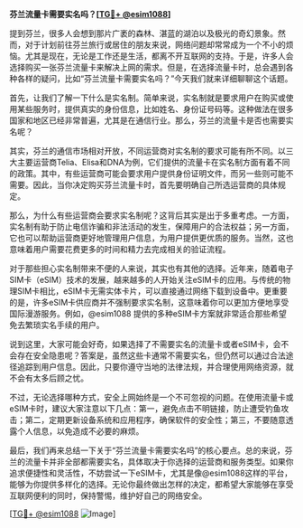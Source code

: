 **芬兰流量卡需要实名吗？[[TG💪+ @esim1088](https://t.me/s/esim1088)]**

提到芬兰，很多人会想到那片广袤的森林、湛蓝的湖泊以及极光的奇幻景象。然而，对于计划前往芬兰旅行或居住的朋友来说，网络问题却常常成为一个不小的烦恼。尤其是现在，无论是工作还是生活，都离不开互联网的支持。于是，许多人会选择购买一张芬兰流量卡来解决上网的需求。但是，在选择流量卡时，总会遇到各种各样的疑问，比如“芬兰流量卡需要实名吗？”今天我们就来详细聊聊这个话题。

首先，让我们了解一下什么是实名制。简单来说，实名制就是要求用户在购买或使用某些服务时，提供真实的身份信息，比如姓名、身份证号码等。这种做法在很多国家和地区已经非常普遍，尤其是在通信行业。那么，芬兰的流量卡是否也需要实名呢？

其实，芬兰的通信市场相对开放，不同运营商对实名制的要求可能有所不同。以三大主要运营商Telia、Elisa和DNA为例，它们提供的流量卡在实名制方面有着不同的政策。其中，有些运营商可能会要求用户提供身份证明文件，而另一些则可能不需要。因此，当你决定购买芬兰流量卡时，首先要明确自己所选运营商的具体规定。

那么，为什么有些运营商会要求实名制呢？这背后其实是出于多重考虑。一方面，实名制有助于防止电信诈骗和非法活动的发生，保障用户的合法权益；另一方面，它也可以帮助运营商更好地管理用户信息，为用户提供更优质的服务。当然，这也意味着用户需要花费更多的时间和精力去完成相关的验证流程。

对于那些担心实名制带来不便的人来说，其实也有其他的选择。近年来，随着电子SIM卡（eSIM）技术的发展，越来越多的人开始关注eSIM卡的应用。与传统的物理SIM卡相比，eSIM卡无需实体卡片，可以直接通过网络下载到设备中。更重要的是，许多eSIM卡供应商并不强制要求实名制，这意味着你可以更加方便地享受国际漫游服务。例如，@esim1088 提供的多种eSIM卡方案就非常适合那些希望免去繁琐实名手续的用户。

说到这里，大家可能会好奇，如果选择了不需要实名的流量卡或者eSIM卡，会不会存在安全隐患呢？答案是，虽然这些卡通常不需要实名，但仍然可以通过合法途径追踪到用户信息。因此，只要你遵守当地的法律法规，并合理使用网络资源，就不会有太多后顾之忧。

不过，无论选择哪种方式，安全上网始终是一个不可忽视的问题。在使用流量卡或eSIM卡时，建议大家注意以下几点：第一，避免点击不明链接，防止遭受钓鱼攻击；第二，定期更新设备系统和应用程序，确保软件的安全性；第三，不要随意透露个人信息，以免造成不必要的麻烦。

最后，我们再来总结一下关于“芬兰流量卡需要实名吗”的核心要点。总的来说，芬兰的流量卡并非全部都需要实名，具体取决于你选择的运营商和服务类型。如果你追求便捷性和灵活性，不妨尝试一下eSIM卡，尤其是像@esim1088这样的平台，能够为你提供多样化的选择。无论你最终做出怎样的决定，都希望大家能够在享受互联网便利的同时，保持警惕，维护好自己的网络安全。

[[TG💪+ @esim1088](https://t.me/s/esim1088) ![Image](https://i.postimg.cc/4NQfJmqS/Snipaste-2025-05-13-00-14-12.png)]